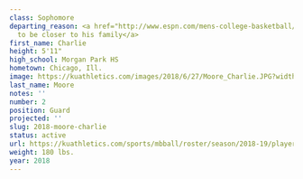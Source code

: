 ```yaml
---
class: Sophomore
departing_reason: <a href="http://www.espn.com/mens-college-basketball/story/_/id/26399386/kansas-moore-decides-transfer-closer-home">Transferring
  to be closer to his family</a>
first_name: Charlie
height: 5'11"
high_school: Morgan Park HS
hometown: Chicago, Ill.
image: https://kuathletics.com/images/2018/6/27/Moore_Charlie.JPG?width=182&height=250&mode=crop&anchor=topcenter
last_name: Moore
notes: ''
number: 2
position: Guard
projected: ''
slug: 2018-moore-charlie
status: active
url: https://kuathletics.com/sports/mbball/roster/season/2018-19/player/charlie-moore/
weight: 180 lbs.
year: 2018
---
```

